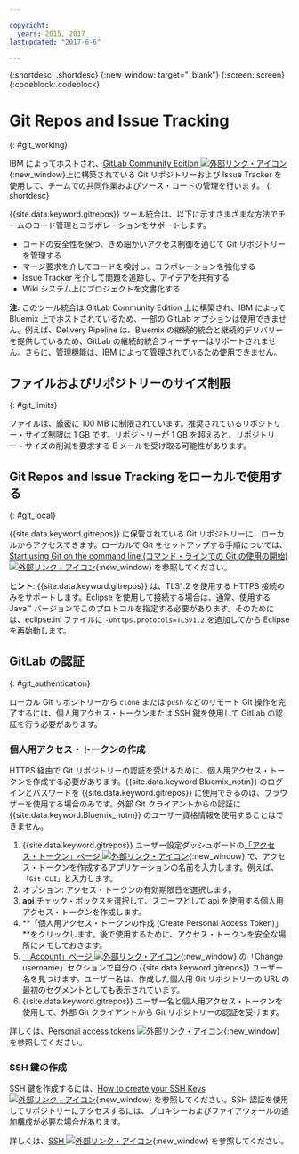 ```yaml
---

copyright:
  years: 2015, 2017
lastupdated: "2017-6-6"

---
```


{:shortdesc: .shortdesc}
{:new_window: target="_blank"}
{:screen:.screen}
{:codeblock:.codeblock}

# Git Repos and Issue Tracking
{: #git_working}

IBM によってホストされ、[GitLab Community Edition ![外部リンク・アイコン](../../icons/launch-glyph.svg "外部リンク・アイコン")](https://about.gitlab.com/){:new_window}上に構築されている Git リポジトリーおよび Issue Tracker を使用して、チームでの共同作業およびソース・コードの管理を行います。
{: shortdesc}

{{site.data.keyword.gitrepos}} ツール統合は、以下に示すさまざまな方法でチームのコード管理とコラボレーションをサポートします。
   * コードの安全性を保つ、きめ細かいアクセス制御を通じて Git リポジトリーを管理する
   * マージ要求を介してコードを検討し、コラボレーションを強化する
   * Issue Tracker を介して問題を追跡し、アイデアを共有する
   * Wiki システム上にプロジェクトを文書化する

**注:** このツール統合は GitLab Community Edition 上に構築され、IBM によって Bluemix 上でホストされているため、一部の GitLab オプションは使用できません。例えば、Delivery Pipeline は、Bluemix の継続的統合と継続的デリバリーを提供しているため、GitLab の継続的統合フィーチャーはサポートされません。さらに、管理機能は、IBM によって管理されているため使用できません。

## ファイルおよびリポジトリーのサイズ制限
{: #git_limits}

ファイルは、厳密に 100 MB に制限されています。推奨されているリポジトリー・サイズ制限は 1 GB です。リポジトリーが 1 GB を超えると、リポジトリー・サイズの削減を要求する E メールを受け取る可能性があります。

## Git Repos and Issue Tracking をローカルで使用する
{: #git_local}

{{site.data.keyword.gitrepos}} に保管されている Git リポジトリーに、ローカルからアクセスできます。ローカルで Git をセットアップする手順については、[Start using Git on the command line (コマンド・ラインでの Git の使用の開始) ![外部リンク・アイコン](../../icons/launch-glyph.svg "外部リンク・アイコン")](https://git.ng.bluemix.net/help/gitlab-basics/start-using-git){:new_window} を参照してください。

**ヒント**: {{site.data.keyword.gitrepos}} は、TLS1.2 を使用する HTTPS 接続のみをサポートします。Eclipse を使用して接続する場合は、通常、使用する Java&trade; バージョンでこのプロトコルを指定する必要があります。そのためには、eclipse.ini ファイルに `-Dhttps.protocols=TLSv1.2` を追加してから Eclipse を再始動します。

## GitLab の認証  
{: #git_authentication}

ローカル Git リポジトリーから `clone` または `push` などのリモート Git 操作を完了するには、個人用アクセス・トークンまたは SSH 鍵を使用して GitLab の認証を行う必要があります。

### 個人用アクセス・トークンの作成  
HTTPS 経由で Git リポジトリーの認証を受けるために、個人用アクセス・トークンを作成する必要があります。{{site.data.keyword.Bluemix_notm}} のログインとパスワードを {{site.data.keyword.gitrepos}} に使用できるのは、ブラウザーを使用する場合のみです。外部 Git クライアントからの認証に {{site.data.keyword.Bluemix_notm}} のユーザー資格情報を使用することはできません。

1. {{site.data.keyword.gitrepos}} ユーザー設定ダッシュボードの[「アクセス・トークン」ページ ![外部リンク・アイコン](../../icons/launch-glyph.svg "外部リンク・アイコン")](https://git.ng.bluemix.net/profile/personal_access_tokens?cm_sp=dw-bluemix-_-nospace-_-answers){:new_window} で、アクセス・トークンを作成するアプリケーションの名前を入力します。例えば、`「Git CLI」`と入力します。
1. オプション: アクセス・トークンの有効期限日を選択します。
1. **api** チェック・ボックスを選択して、スコープとして api を使用する個人用アクセス・トークンを作成します。
1. **「個人用アクセス・トークンの作成 (Create Personal Access Token)」**をクリックします。後で使用するために、アクセス・トークンを安全な場所にメモしておきます。
1. [「Account」ページ ![外部リンク・アイコン](../../icons/launch-glyph.svg "外部リンク・アイコン")](https://git.ng.bluemix.net/profile/account?cm_sp=dw-bluemix-_-nospace-_-answers){:new_window} の「Change username」セクションで自分の {{site.data.keyword.gitrepos}} ユーザー名を見つけます。ユーザー名は、作成した個人用 Git リポジトリーの URL の最初のセグメントとしても表示されています。
1. {{site.data.keyword.gitrepos}} ユーザー名と個人用アクセス・トークンを使用して、外部 Git クライアントから Git リポジトリーの認証を受けます。

詳しくは、[Personal access tokens ![外部リンク・アイコン](../../icons/launch-glyph.svg "外部リンク・アイコン")](https://git.ng.bluemix.net/help/api/README.html#personal-access-tokens){:new_window} を参照してください。

### SSH 鍵の作成  
SSH 鍵を作成するには、[How to create your SSH Keys ![外部リンク・アイコン](../../icons/launch-glyph.svg "外部リンク・アイコン")](https://git.ng.bluemix.net/help/gitlab-basics/create-your-ssh-keys){:new_window} を参照してください。SSH 認証を使用してリポジトリーにアクセスするには、プロキシーおよびファイアウォールの追加構成が必要な場合があります。

詳しくは、[SSH ![外部リンク・アイコン](../../icons/launch-glyph.svg "外部リンク・アイコン")](https://git.ng.bluemix.net/help/ssh/README){:new_window} を参照してください。
